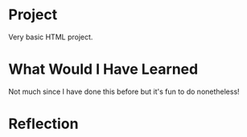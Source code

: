 # Project
Very basic HTML project.

# What Would I Have Learned
Not much since I have done this before but it's fun to do nonetheless!

# Reflection
